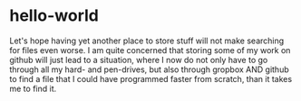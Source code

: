 # hello-world
Let's hope having yet another place to store stuff will not make searching for files even worse.
I am quite concerned that storing some of my work on github will just lead to a situation, where I now do not only have to go through all my hard- and pen-drives, but also through gropbox AND github to find a file that I could have programmed faster from scratch, than it takes me to find it.
